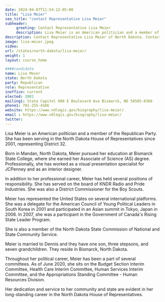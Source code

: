 ```yaml
---
date: 2024-04-07T11:54:12-05:00
title: "Lisa Meier"
seo_title: "contact Representative Lisa Meier"
subheader:
     greeting: Contact Representative Lisa Meier
     description: Lisa Meier is an American politician and a member of the Republican Party. She has been serving in the North Dakota House of Representatives since 2001, representing District 32.
description: Contact Representative Lisa Meier of North Dakota. Contact information for Lisa Meier includes email address, phone number, and mailing address.
image: lisa-meier.jpeg
video:
url: /states/north-dakota/lisa-meier/
weight: 1
layout: course_home

####candidate
name: Lisa Meier
state: North Dakota
party: Republican
role: Representative
inoffice: current
elected: 2001
mailing1: State Capitol 600 E Boulevard Ave Bismarck, ND 58505-0360
phone1: 701-255-4166
website: https://www.ndlegis.gov/biography/lisa-meier/
email : https://www.ndlegis.gov/biography/lisa-meier/
twitter:
---
```

Lisa Meier is an American politician and a member of the Republican Party. She has been serving in the North Dakota House of Representatives since 2001, representing District 32.

Born in Mandan, North Dakota, Meier pursued her education at Bismarck State College, where she earned her Associate of Science (AS) degree. Professionally, she has worked as a visual presentation specialist for JCPenney and as an interior designer.

In addition to her professional career, Meier has held several positions of responsibility. She has served on the board of KNDR Radio and Pride Industries. She was also a District Commissioner for the Boy Scouts.

Meier has represented the United States on several international platforms. She was a delegate for the American Council of Young Political Leaders in South Korea in 2001 and participated in an Asian summit in Tokyo, Japan in 2006. In 2007, she was a participant in the Government of Canada's Rising State Leader Program.

She is also a member of the North Dakota State Commission of National and State Community Service.

Meier is married to Dennis and they have one son, three stepsons, and seven grandchildren. They reside in Bismarck, North Dakota.

Throughout her political career, Meier has been a part of several committees. As of June 2020, she sits on the Budget Section Interim Committee, Health Care Interim Committee, Human Services Interim Committee, and the Appropriations Standing Committee - Human Resources Division.

Her dedication and service to her community and state are evident in her long-standing career in the North Dakota House of Representatives.
